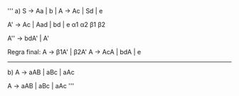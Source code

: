 '''
a)
S -> Aa | b  |
A -> Ac | Sd | e

A' -> Ac | Aad | bd | e
      α1   α2    β1   β2

A'' -> bdA' | A'

Regra final:
A -> β1A' | β2A'
A -> AcA | bdA | e

________________________

b)
A -> aAB | aBc | aAc

A -> aAB | aBc | aAc
'''